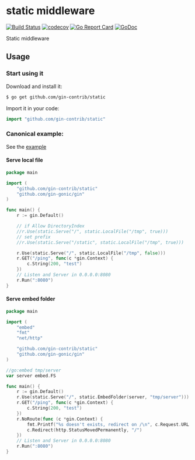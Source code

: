 # static middleware

[![Build Status](https://travis-ci.org/gin-contrib/static.svg)](https://travis-ci.org/gin-contrib/static)
[![codecov](https://codecov.io/gh/gin-contrib/static/branch/master/graph/badge.svg)](https://codecov.io/gh/gin-contrib/static)
[![Go Report Card](https://goreportcard.com/badge/github.com/gin-contrib/static)](https://goreportcard.com/report/github.com/gin-contrib/static)
[![GoDoc](https://godoc.org/github.com/gin-contrib/static?status.svg)](https://godoc.org/github.com/gin-contrib/static)

Static middleware

## Usage

### Start using it

Download and install it:

```sh
$ go get github.com/gin-contrib/static
```

Import it in your code:

```go
import "github.com/gin-contrib/static"
```

### Canonical example:

See the [example](example)

[embedmd]:# (example/simple/example.go go)

#### Serve local file
```go
package main

import (
	"github.com/gin-contrib/static"
	"github.com/gin-gonic/gin"
)

func main() {
	r := gin.Default()

	// if Allow DirectoryIndex
	//r.Use(static.Serve("/", static.LocalFile("/tmp", true)))
	// set prefix
	//r.Use(static.Serve("/static", static.LocalFile("/tmp", true)))

	r.Use(static.Serve("/", static.LocalFile("/tmp", false)))
	r.GET("/ping", func(c *gin.Context) {
		c.String(200, "test")
	})
	// Listen and Server in 0.0.0.0:8080
	r.Run(":8080")
}
```

#### Serve embed folder
```go
package main

import (
	"embed"
	"fmt"
	"net/http"

	"github.com/gin-contrib/static"
	"github.com/gin-gonic/gin"
)

//go:embed tmp/server
var server embed.FS

func main() {
	r := gin.Default()
	r.Use(static.Serve("/", static.EmbedFolder(server, "tmp/server")))
	r.GET("/ping", func(c *gin.Context) {
		c.String(200, "test")
	})
	r.NoRoute(func (c *gin.Context) {
		fmt.Printf("%s doesn't exists, redirect on /\n", c.Request.URL.Path)
		c.Redirect(http.StatusMovedPermanently, "/")
	})
	// Listen and Server in 0.0.0.0:8080
	r.Run(":8080")
}
```